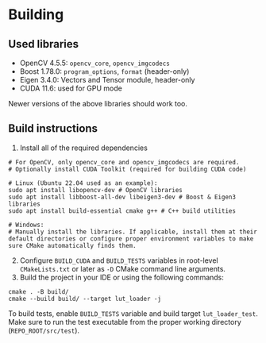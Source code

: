 # Building
## Used libraries
- OpenCV 4.5.5: `opencv_core`, `opencv_imgcodecs`
- Boost 1.78.0: `program_options`, `format` (header-only)
- Eigen 3.4.0: Vectors and Tensor module, header-only
- CUDA 11.6: used for GPU mode

Newer versions of the above libraries should work too.

## Build instructions
1. Install all of the required dependencies
```
# For OpenCV, only opencv_core and opencv_imgcodecs are required.
# Optionally install CUDA Toolkit (required for building CUDA code)

# Linux (Ubuntu 22.04 used as an example):
sudo apt install libopencv-dev # OpenCV libraries
sudo apt install libboost-all-dev libeigen3-dev # Boost & Eigen3 libraries
sudo apt install build-essential cmake g++ # C++ build utilities

# Windows:
# Manually install the libraries. If applicable, install them at their default directories or configure proper environment variables to make sure CMake automatically finds them.
```
2. Configure `BUILD_CUDA` and `BUILD_TESTS` variables in root-level `CMakeLists.txt` or later as `-D` CMake command line arguments.
3. Build the project in your IDE or using the following commands:
```
cmake . -B build/
cmake --build build/ --target lut_loader -j
```

To build tests, enable `BUILD_TESTS` variable and build target `lut_loader_test`. Make sure to run the test executable from the proper working directory (`REPO_ROOT/src/test`).
